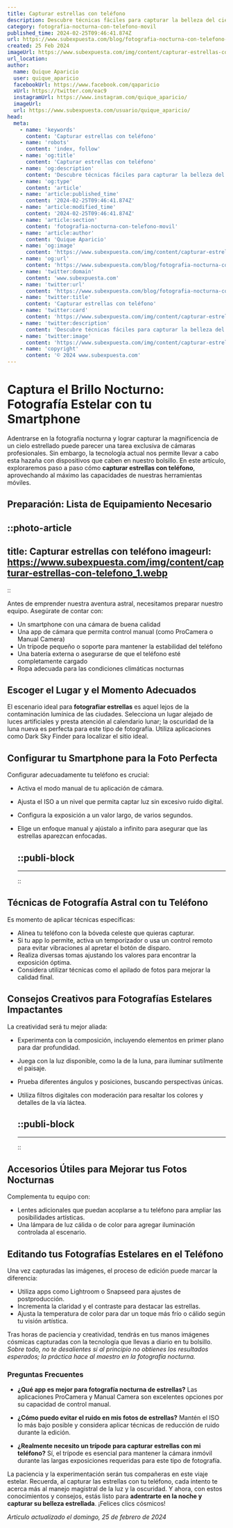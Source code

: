 ```yaml
---
title: Capturar estrellas con teléfono
description: Descubre técnicas fáciles para capturar la belleza del cielo nocturno y las estrellas con tu teléfono. ¡Fotografía celeste al alcance de tu mano!
category: fotografia-nocturna-con-telefono-movil
published_time: 2024-02-25T09:46:41.874Z
url: https://www.subexpuesta.com/blog/fotografia-nocturna-con-telefono-movil/capturar-estrellas-con-telefono
created: 25 Feb 2024
imageUrl: https://www.subexpuesta.com/img/content/capturar-estrellas-con-telefono_1.webp
url_location:
author:
  name: Quique Aparicio
  user: quique_aparicio
  facebookUrl: https://www.facebook.com/qaparicio
  xUrl: https://twitter.com/eac9
  instagramUrl: https://www.instagram.com/quique_aparicio/
  imageUrl: 
  url: https://www.subexpuesta.com/usuario/quique_aparicio/
head:
  meta:
    - name: 'keywords'
      content: 'Capturar estrellas con teléfono'
    - name: 'robots'
      content: 'index, follow'
    - name: 'og:title'
      content: 'Capturar estrellas con teléfono'
    - name: 'og:description'
      content: 'Descubre técnicas fáciles para capturar la belleza del cielo nocturno y las estrellas con tu teléfono. ¡Fotografía celeste al alcance de tu mano!'
    - name: 'og:type'
      content: 'article'
    - name: 'article:published_time'
      content: '2024-02-25T09:46:41.874Z'
    - name: 'article:modified_time'
      content: '2024-02-25T09:46:41.874Z'
    - name: 'article:section'
      content: 'fotografia-nocturna-con-telefono-movil'
    - name: 'article:author'
      content: 'Quique Aparicio'
    - name: 'og:image'
      content: 'https://www.subexpuesta.com/img/content/capturar-estrellas-con-telefono_1.webp'
    - name: 'og:url'
      content: 'https://www.subexpuesta.com/blog/fotografia-nocturna-con-telefono-movil/capturar-estrellas-con-telefono'
    - name: 'twitter:domain'
      content: 'www.subexpuesta.com'
    - name: 'twitter:url'
      content: 'https://www.subexpuesta.com/blog/fotografia-nocturna-con-telefono-movil/capturar-estrellas-con-telefono'
    - name: 'twitter:title'
      content: 'Capturar estrellas con teléfono'
    - name: 'twitter:card'
      content: 'https://www.subexpuesta.com/img/content/capturar-estrellas-con-telefono_1.webp'
    - name: 'twitter:description'
      content: 'Descubre técnicas fáciles para capturar la belleza del cielo nocturno y las estrellas con tu teléfono. ¡Fotografía celeste al alcance de tu mano!'
    - name: 'twitter:image'
      content: 'https://www.subexpuesta.com/img/content/capturar-estrellas-con-telefono_1.webp'
    - name: 'copyright'
      content: '© 2024 www.subexpuesta.com'
---
```

# Captura el Brillo Nocturno: Fotografía Estelar con tu Smartphone

Adentrarse en la fotografía nocturna y lograr capturar la magnificencia de un cielo estrellado puede parecer una tarea exclusiva de cámaras profesionales. Sin embargo, la tecnología actual nos permite llevar a cabo esta hazaña con dispositivos que caben en nuestro bolsillo. En este artículo, exploraremos paso a paso cómo **capturar estrellas con teléfono**, aprovechando al máximo las capacidades de nuestras herramientas móviles.

## Preparación: Lista de Equipamiento Necesario

::photo-article
---
title: Capturar estrellas con teléfono
imageurl: https://www.subexpuesta.com/img/content/capturar-estrellas-con-telefono_1.webp
---
::


Antes de emprender nuestra aventura astral, necesitamos preparar nuestro equipo. Asegúrate de contar con:

- Un smartphone con una cámara de buena calidad
- Una app de cámara que permita control manual (como ProCamera o Manual Camera)
- Un trípode pequeño o soporte para mantener la estabilidad del teléfono
- Una batería externa o asegurarse de que el teléfono esté completamente cargado
- Ropa adecuada para las condiciones climáticas nocturnas

## Escoger el Lugar y el Momento Adecuados

El escenario ideal para **fotografiar estrellas** es aquel lejos de la contaminación lumínica de las ciudades. Selecciona un lugar alejado de luces artificiales y presta atención al calendario lunar; la oscuridad de la luna nueva es perfecta para este tipo de fotografía. Utiliza aplicaciones como Dark Sky Finder para localizar el sitio ideal.

## Configurar tu Smartphone para la Foto Perfecta

Configurar adecuadamente tu teléfono es crucial:

- Activa el modo manual de tu aplicación de cámara.
- Ajusta el ISO a un nivel que permita captar luz sin excesivo ruido digital.
- Configura la exposición a un valor largo, de varios segundos.
- Elige un enfoque manual y ajústalo a infinito para asegurar que las estrellas aparezcan enfocadas.


  ::publi-block
  ---
  ---
  ::
  
  
## Técnicas de Fotografía Astral con tu Teléfono

Es momento de aplicar técnicas específicas:

- Alinea tu teléfono con la bóveda celeste que quieras capturar.
- Si tu app lo permite, activa un temporizador o usa un control remoto para evitar vibraciones al apretar el botón de disparo.
- Realiza diversas tomas ajustando los valores para encontrar la exposición óptima.
- Considera utilizar técnicas como el apilado de fotos para mejorar la calidad final.

## Consejos Creativos para Fotografías Estelares Impactantes

La creatividad será tu mejor aliada:

- Experimenta con la composición, incluyendo elementos en primer plano para dar profundidad.
- Juega con la luz disponible, como la de la luna, para iluminar sutilmente el paisaje.
- Prueba diferentes ángulos y posiciones, buscando perspectivas únicas.
- Utiliza filtros digitales con moderación para resaltar los colores y detalles de la vía láctea.


  ::publi-block
  ---
  ---
  ::
  
  
## Accesorios Útiles para Mejorar tus Fotos Nocturnas

Complementa tu equipo con:

- Lentes adicionales que puedan acoplarse a tu teléfono para ampliar las posibilidades artísticas.
- Una lámpara de luz cálida o de color para agregar iluminación controlada al escenario.

## Editando tus Fotografías Estelares en el Teléfono

Una vez capturadas las imágenes, el proceso de edición puede marcar la diferencia:

- Utiliza apps como Lightroom o Snapseed para ajustes de postproducción.
- Incrementa la claridad y el contraste para destacar las estrellas.
- Ajusta la temperatura de color para dar un toque más frío o cálido según tu visión artística.

Tras horas de paciencia y creatividad, tendrás en tus manos imágenes cósmicas capturadas con la tecnología que llevas a diario en tu bolsillo. *Sobre todo, no te desalientes si al principio no obtienes los resultados esperados; la práctica hace al maestro en la fotografía nocturna.*

### Preguntas Frecuentes

- **¿Qué app es mejor para fotografía nocturna de estrellas?**
  Las aplicaciones ProCamera y Manual Camera son excelentes opciones por su capacidad de control manual.

- **¿Cómo puedo evitar el ruido en mis fotos de estrellas?**
  Mantén el ISO lo más bajo posible y considera aplicar técnicas de reducción de ruido durante la edición.

- **¿Realmente necesito un trípode para capturar estrellas con mi teléfono?**
  Sí, el trípode es esencial para mantener la cámara inmóvil durante las largas exposiciones requeridas para este tipo de fotografía.

La paciencia y la experimentación serán tus compañeras en este viaje estelar. Recuerda, al capturar las estrellas con tu teléfono, cada intento te acerca más al manejo magistral de la luz y la oscuridad. Y ahora, con estos conocimientos y consejos, estás listo para **adentrarte en la noche y capturar su belleza estrellada**. ¡Felices clics cósmicos!

_Artículo actualizado el domingo, 25 de febrero de 2024_